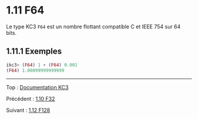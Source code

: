 # 1.11 F64

Le type KC3 `F64` est un nombre flottant compatible C et IEEE 754
sur 64 bits.

## 1.11.1 Exemples

```elixir
ikc3> (F64) 1 + (F64) 0.001
(F64) 1.00099999999999
```

---

Top : [Documentation KC3](../)

Précédent : [1.10 F32](1.10_F32)

Suivant : [1.12 F128](1.12_F128)
